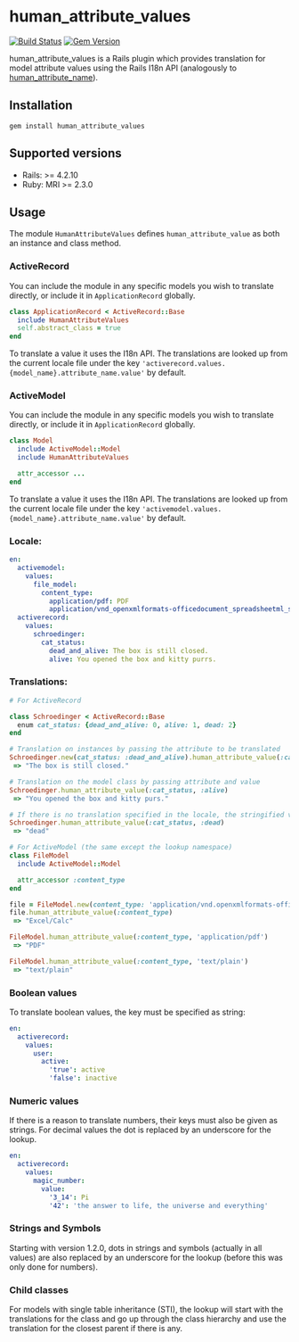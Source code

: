 # human_attribute_values
[![Build Status](https://travis-ci.org/RST-J/human_attribute_values.svg?branch=master)](https://travis-ci.org/RST-J/human_attribute_values)
[![Gem Version](https://badge.fury.io/rb/human_attribute_values.svg)](http://badge.fury.io/rb/human_attribute_values)

human_attribute_values is a Rails plugin which provides translation for model attribute values using the Rails I18n API (analogously to [human_attribute_name](https://apidock.com/rails/v4.2.7/ActiveModel/Translation/human_attribute_name)).

## Installation
```
gem install human_attribute_values
```

## Supported versions
  * Rails: >= 4.2.10
  * Ruby: MRI >= 2.3.0

## Usage

The module `HumanAttributeValues` defines `human_attribute_value` as both an instance and class method.


### ActiveRecord

You can include the module in any specific models you wish to translate directly, or include it in `ApplicationRecord` globally.

```ruby
class ApplicationRecord < ActiveRecord::Base
  include HumanAttributeValues
  self.abstract_class = true
end
```

To translate a value it uses the I18n API. The translations are looked up from the current locale file under the key `'activerecord.values.{model_name}.attribute_name.value'` by default.

### ActiveModel

You can include the module in any specific models you wish to translate directly, or include it in `ApplicationRecord` globally.

```ruby
class Model
  include ActiveModel::Model
  include HumanAttributeValues

  attr_accessor ...
end
```

To translate a value it uses the I18n API. The translations are looked up from the current locale file under the key `'activemodel.values.{model_name}.attribute_name.value'` by default.

### Locale:
```yml
en:
  activemodel:
    values:
      file_model:
        content_type:
          application/pdf: PDF
          application/vnd_openxmlformats-officedocument_spreadsheetml_sheet: Excel/Calc
  activerecord:
    values:
      schroedinger:
        cat_status:
          dead_and_alive: The box is still closed.
          alive: You opened the box and kitty purrs.
```

### Translations:
```ruby
# For ActiveRecord

class Schroedinger < ActiveRecord::Base
  enum cat_status: {dead_and_alive: 0, alive: 1, dead: 2}
end

# Translation on instances by passing the attribute to be translated
Schroedinger.new(cat_status: :dead_and_alive).human_attribute_value(:cat_status)
 => "The box is still closed."

# Translation on the model class by passing attribute and value
Schroedinger.human_attribute_value(:cat_status, :alive)
 => "You opened the box and kitty purs."

# If there is no translation specified in the locale, the stringified value is returned
Schroedinger.human_attribute_value(:cat_status, :dead)
 => "dead"

# For ActiveModel (the same except the lookup namespace)
class FileModel
  include ActiveModel::Model

  attr_accessor :content_type
end

file = FileModel.new(content_type: 'application/vnd.openxmlformats-officedocument.spreadsheetml.sheet')
file.human_attribute_value(:content_type)
 => "Excel/Calc"

FileModel.human_attribute_value(:content_type, 'application/pdf')
 => "PDF"

FileModel.human_attribute_value(:content_type, 'text/plain')
 => "text/plain"
```

### Boolean values
To translate boolean values, the key must be specified as string:
```yml
en:
  activerecord:
    values:
      user:
        active:
          'true': active
          'false': inactive
```

### Numeric values
If there is a reason to translate numbers, their keys must also be given as strings. For decimal values the dot is replaced by an underscore for the lookup.
```yml
en:
  activerecord:
    values:
      magic_number:
        value:
          '3_14': Pi
          '42': 'the answer to life, the universe and everything'
```

### Strings and Symbols
Starting with version 1.2.0, dots in strings and symbols (actually in all values) are also replaced by an underscore for the lookup (before this was only done for numbers).


### Child classes
For models with single table inheritance (STI), the lookup will start with the translations for the class and go up through the class hierarchy and use the translation for the closest parent if there is any.
